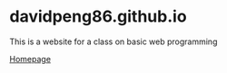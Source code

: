 # davidpeng86.github.io
This is a website for a class on basic web programming

[Homepage](https://davidpeng86.github.io/home.html)
